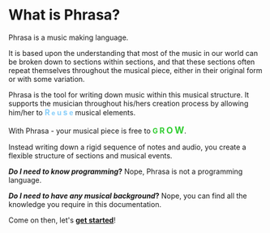 # What is Phrasa?



Phrasa is a music making language.

It is based upon the understanding that most of the music in our world can be broken down to sections within sections, and that these sections often repeat themselves throughout the musical piece, either in their original form or with some variation.

Phrasa is the tool for writing down music within this musical structure. It supports the musician throughout his/hers creation process by allowing him/her to  <span style="color:LightSkyBlue">**<span style="font-size:110%">R</span> <span style="font-size:90%">e</span> <span style="font-size:100%">u</span> <span style="font-size:110%">s</span> <span style="font-size:95%">e</span>**</span>  musical elements.

With Phrasa - your musical piece is free to <span style="color:limegreen">**G <span style="font-size:110%">R</span> <span style="font-size:120%">O</span> <span style="font-size:130%">W</span>**</span>.

Instead writing down a rigid sequence of notes and audio, you create a flexible structure of sections and musical events.



***Do I need to know programming*?** 
Nope, Phrasa is not a programming language.

***Do I need to have any musical background*?** 
Nope, you can find all the knowledge you require in this documentation.



Come on then, let's **[get started](getting_started.md)**!